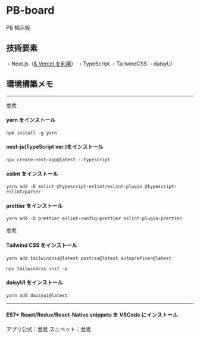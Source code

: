# PB-board

PB 掲示板

## 技術要素

・Next.js（[& Vercel を利用](https://vercel.com/)）
・TypeScript
・TailwindCSS
・daisyUI

## 環境構築メモ

---

[参考](https://mo-gu-mo-gu.com/create-next-app-typescript/)

#### yarn をインストール

`npm install -g yarn`

#### next-js(TypeScript ver.)をインストール

`npx create-next-app@latest --typescript`

#### eslint をインストール

`yarn add -D eslint @typescript-eslint/eslint-plugin @typescript-eslint/parser`

#### prettier をインストール

`yarn add -D prettier eslint-config-prettier eslint-plugin-prettier`

[参考](https://zenn.dev/grinch1252/articles/931b2ff058ef62)

#### Tailwind CSS をインストール

`yarn add tailwindcss@latest postcss@latest autoprefixer@latest`

`npx tailwindcss init -p`

#### daisyUI をインストール

`yarn add daisyui@latest`

---

#### ES7+ React/Redux/React-Native snippets を VSCode にインストール

アプリ公式：[参考](https://marketplace.visualstudio.com/items?itemName=dsznajder.es7-react-js-snippets)
スニペット：[参考](https://github.com/chillios-ts/vscode-react-javascript-snippets/blob/HEAD/docs/Snippets.md)
